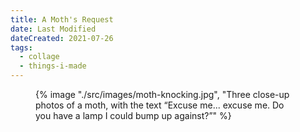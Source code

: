 ```yaml
---
title: A Moth's Request
date: Last Modified
dateCreated: 2021-07-26
tags:
  - collage
  - things-i-made
---
```

<figure class="wide">

{% image "./src/images/moth-knocking.jpg", "Three close-up photos of a moth, with the text “Excuse me... excuse me. Do you have a lamp I could bump up against?”" %}

</figure>
